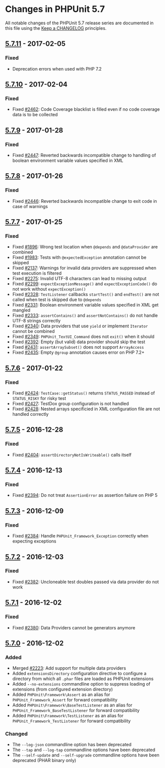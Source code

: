 # Changes in PHPUnit 5.7

All notable changes of the PHPUnit 5.7 release series are documented in this file using the [Keep a CHANGELOG](http://keepachangelog.com/) principles.

## [5.7.11] - 2017-02-05

### Fixed

* Deprecation errors when used with PHP 7.2

## [5.7.10] - 2017-02-04

### Fixed

* Fixed [#2462](https://github.com/sebastianbergmann/phpunit/issues/2462): Code Coverage blacklist is filled even if no code coverage data is to be collected

## [5.7.9] - 2017-01-28

### Fixed

* Fixed [#2447](https://github.com/sebastianbergmann/phpunit/issues/2447): Reverted backwards incompatible change to handling of boolean environment variable values specified in XML

## [5.7.8] - 2017-01-26

### Fixed

* Fixed [#2446](https://github.com/sebastianbergmann/phpunit/issues/2446): Reverted backwards incompatible change to exit code in case of warnings

## [5.7.7] - 2017-01-25

### Fixed

* Fixed [#1896](https://github.com/sebastianbergmann/phpunit/issues/1896): Wrong test location when `@depends` and `@dataProvider` are combined
* Fixed [#1983](https://github.com/sebastianbergmann/phpunit/pull/1983): Tests with `@expectedException` annotation cannot be skipped
* Fixed [#2137](https://github.com/sebastianbergmann/phpunit/issues/2137): Warnings for invalid data providers are suppressed when test execution is filtered
* Fixed [#2275](https://github.com/sebastianbergmann/phpunit/pull/2275): Invalid UTF-8 characters can lead to missing output
* Fixed [#2299](https://github.com/sebastianbergmann/phpunit/issues/2299): `expectExceptionMessage()` and `expectExceptionCode()` do not work without `expectException()`
* Fixed [#2328](https://github.com/sebastianbergmann/phpunit/issues/2328): `TestListener` callbacks `startTest()` and `endTest()` are not called when test is skipped due to `@depends`
* Fixed [#2331](https://github.com/sebastianbergmann/phpunit/issues/2331): Boolean environment variable values specified in XML get mangled
* Fixed [#2333](https://github.com/sebastianbergmann/phpunit/issues/2333): `assertContains()` and `assertNotContains()` do not handle UTF-8 strings correctly
* Fixed [#2340](https://github.com/sebastianbergmann/phpunit/pull/2340): Data providers that use `yield` or implement `Iterator` cannot be combined 
* Fixed [#2349](https://github.com/sebastianbergmann/phpunit/pull/2349): `PHPUnit_TextUI_Command` does not `exit()` when it should
* Fixed [#2392](https://github.com/sebastianbergmann/phpunit/issues/2392): Empty (but valid) data provider should skip the test
* Fixed [#2431](https://github.com/sebastianbergmann/phpunit/issues/2431): `assertArraySubset()` does not support `ArrayAccess`
* Fixed [#2435](https://github.com/sebastianbergmann/phpunit/issues/2435): Empty `@group` annotation causes error on PHP 7.2+

## [5.7.6] - 2017-01-22

### Fixed

* Fixed [#2424](https://github.com/sebastianbergmann/phpunit/issues/2424): `TestCase::getStatus()` returns `STATUS_PASSED` instead of `STATUS_RISKY` for risky test
* Fixed [#2427](https://github.com/sebastianbergmann/phpunit/issues/2427): TestDox group configuration is not handled
* Fixed [#2428](https://github.com/sebastianbergmann/phpunit/pull/2428): Nested arrays specificied in XML configuration file are not handled correctly

## [5.7.5] - 2016-12-28

### Fixed

* Fixed [#2404](https://github.com/sebastianbergmann/phpunit/pull/2404): `assertDirectoryNotIsWriteable()` calls itself

## [5.7.4] - 2016-12-13

### Fixed

* Fixed [#2394](https://github.com/sebastianbergmann/phpunit/issues/2394): Do not treat `AssertionError` as assertion failure on PHP 5

## [5.7.3] - 2016-12-09

### Fixed

* Fixed [#2384](https://github.com/sebastianbergmann/phpunit/pull/2384): Handle `PHPUnit_Framework_Exception` correctly when expecting exceptions

## [5.7.2] - 2016-12-03

### Fixed

* Fixed [#2382](https://github.com/sebastianbergmann/phpunit/issues/2382): Uncloneable test doubles passed via data provider do not work

## [5.7.1] - 2016-12-02

### Fixed

* Fixed [#2380](https://github.com/sebastianbergmann/phpunit/issues/2380): Data Providers cannot be generators anymore

## [5.7.0] - 2016-12-02

### Added

* Merged [#2223](https://github.com/sebastianbergmann/phpunit/pull/2223): Add support for multiple data providers
* Added `extensionsDirectory` configuration directive to configure a directory from which all `.phar` files are loaded as PHPUnit extensions
* Added `--no-extensions` commandline option to suppress loading of extensions (from configured extension directory)
* Added `PHPUnit\Framework\Assert` as an alias for `PHPUnit_Framework_Assert` for forward compatibility
* Added `PHPUnit\Framework\BaseTestListener` as an alias for `PHPUnit_Framework_BaseTestListener` for forward compatibility
* Added `PHPUnit\Framework\TestListener` as an alias for `PHPUnit_Framework_TestListener` for forward compatibility

### Changed

* The `--log-json` commandline option has been deprecated
* The `--tap` and `--log-tap` commandline options have been deprecated
* The `--self-update` and `--self-upgrade` commandline options have been deprecated (PHAR binary only)

[5.7.11]: https://github.com/sebastianbergmann/phpunit/compare/5.7.10...5.7.11
[5.7.10]: https://github.com/sebastianbergmann/phpunit/compare/5.7.9...5.7.10
[5.7.9]: https://github.com/sebastianbergmann/phpunit/compare/5.7.8...5.7.9
[5.7.8]: https://github.com/sebastianbergmann/phpunit/compare/5.7.7...5.7.8
[5.7.7]: https://github.com/sebastianbergmann/phpunit/compare/5.7.6...5.7.7
[5.7.6]: https://github.com/sebastianbergmann/phpunit/compare/5.7.5...5.7.6
[5.7.5]: https://github.com/sebastianbergmann/phpunit/compare/5.7.4...5.7.5
[5.7.4]: https://github.com/sebastianbergmann/phpunit/compare/5.7.3...5.7.4
[5.7.3]: https://github.com/sebastianbergmann/phpunit/compare/5.7.2...5.7.3
[5.7.2]: https://github.com/sebastianbergmann/phpunit/compare/5.7.1...5.7.2
[5.7.1]: https://github.com/sebastianbergmann/phpunit/compare/5.7.0...5.7.1
[5.7.0]: https://github.com/sebastianbergmann/phpunit/compare/5.6...5.7.0

